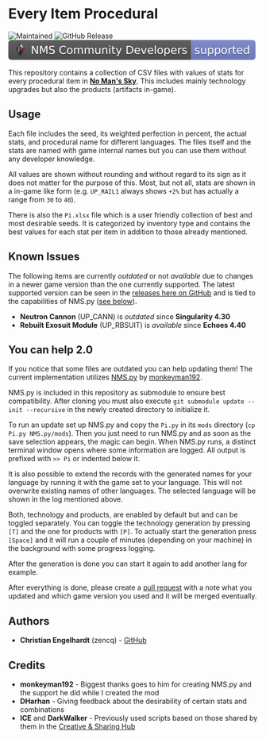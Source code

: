 # Every Item Procedural

![Maintained](https://img.shields.io/maintenance/yes/2024)
![GitHub Release](https://img.shields.io/github/v/release/zencq/Pi?display_name=release)
[![Supported by the No Man's Sky Community Developers & Designers](https://raw.githubusercontent.com/NMSCD/About/master/badge/purple.svg)](https://nmscd.com/)

This repository contains a collection of CSV files with values of stats for every
procedural item in **[No Man's Sky](https://www.nomanssky.com/)**. This includes
mainly technology upgrades but also the products (artifacts in-game).

## Usage

Each file includes the seed, its weighted perfection in percent, the actual stats,
and procedural name for different languages. The files itself and the stats are
named with game internal names but you can use them without any developer knowledge.

All values are shown without rounding and without regard to its sign as it does
not matter for the purpose of this. Most, but not all, stats are shown in a in-game
like form (e.g. `UP_RAIL1` always shows `+2%` but has actually a range from `30`
to `40`).

There is also the `Pi.xlsx` file which is a user friendly collection of best and
most desirable seeds. It is categorized by inventory type and contains the best
values for each stat per item in addition to those already mentioned.

## Known Issues

The following items are currently *outdated* or not *available* due to changes in
a newer game version than the one currently supported. The latest supported version
can be seen in the [releases here on GitHub](https://github.com/zencq/Pi/releases)
and is tied to the capabilities of NMS.py ([see below](readme#you-can-help-20)).

* **Neutron Cannon** (UP_CANN) is *outdated* since **Singularity 4.30**
* **Rebuilt Exosuit Module** (UP_RBSUIT) is *available* since **Echoes 4.40**

## You can help 2.0

If you notice that some files are outdated you can help updating them! The current
implementation utilizes [NMS.py](https://github.com/monkeyman192/NMS.py) by [monkeyman192](https://github.com/monkeyman192).

NMS.py is included in this repository as submodule to ensure best compatibility.
After cloning you must also execute `git submodule update --init --recursive` in
the newly created directory to initialize it.

To run an update set up NMS.py and copy the `Pi.py` in its `mods` directory
(`cp Pi.py NMS.py/mods`). Then you just need to run NMS.py and as soon as the save
selection appears, the magic can begin. When NMS.py runs, a distinct terminal window
opens where some information are logged. All output is prefixed with `>> Pi` or
indented below it.

It is also possible to extend the records with the generated names for your language
by running it with the game set to your language. This will not overwrite existing
names of other languages. The selected language will be shown in the log mentioned
above.

Both, technology and products, are enabled by default but and can be toggled separately.
You can toggle the technology generation by pressing `[T]` and the one for products
with `[P]`. To actually start the generation press `[Space]` and it will run a couple of
minutes (depending on your machine) in the background with some progress logging.

After the generation is done you can start it again to add another lang for example.

After everything is done, please create a [pull request](https://github.com/zencq/Pi/pulls)
with a note what you updated and which game version you used and it will be merged
eventually.

## Authors

* **Christian Engelhardt** (zencq) - [GitHub](https://github.com/cengelha)

## Credits

* **monkeyman192** - Biggest thanks goes to him for creating NMS.py and the support
  he did while I created the mod
* **DHarhan** - Giving feedback about the desirability of certain stats and combinations
* **ICE** and **DarkWalker** - Previously used scripts based on those shared by
  them in the [Creative & Sharing Hub](https://discord.gg/RSGQFQv2pP)
